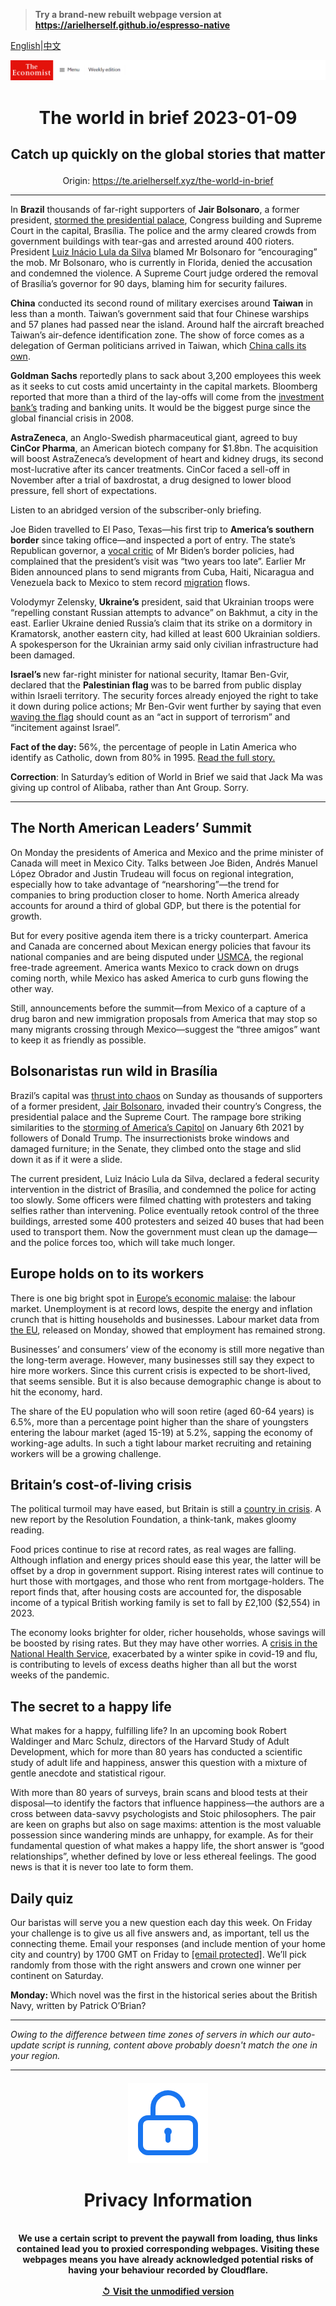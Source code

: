 > **Try a brand-new rebuilt webpage version at https://arielherself.github.io/espresso-native**

[English](https://github.com/arielherself/espresso/blob/main/README.md)|[中文](https://github-com.translate.goog/arielherself/espresso/blob/main/README.md?_x_tr_sl=en&_x_tr_tl=zh-CN&_x_tr_hl=zh-CN&_x_tr_pto=wapp)



![The Economist](menubar.png)

# <p align="center">The world in brief 2023-01-09</p>

## <p align="center">Catch up quickly on the global stories that matter</p>

<p align="center">Origin: <a href="https://te.arielherself.xyz/the-world-in-brief">https://te.arielherself.xyz/the-world-in-brief</a><hr>

In <strong>Brazil</strong> thousands of far-right supporters of <strong>Jair Bolsonaro</strong>, a former president, [stormed the presidential palace](https://te.arielherself.xyz/the-americas/2023/01/09/supporters-of-jair-bolsonaro-mount-an-insurrection-in-brazil), Congress building and Supreme Court in the capital, Brasília. The police and the army cleared crowds from government buildings with tear-gas and arrested around 400 rioters. President [Luiz Inácio Lula da Silva](https://te.arielherself.xyz/the-americas/2022/12/31/brazils-new-president-faces-a-fiscal-crunch-and-a-fickle-congress) blamed Mr Bolsonaro for “encouraging” the mob. Mr Bolsonaro, who is currently in Florida, denied the accusation and condemned the violence. A Supreme Court judge ordered the removal of Brasília’s governor for 90 days, blaming him for security failures.

<strong>China</strong> conducted its second round of military exercises around <strong>Taiwan</strong> in less than a month. Taiwan’s government said that four Chinese warships and 57 planes had passed near the island. Around half the aircraft breached Taiwan’s ​​air-defence identification zone. The show of force comes as a delegation of German politicians arrived in Taiwan, which [China calls its own](https://te.arielherself.xyz/leaders/2021/05/01/the-most-dangerous-place-on-earth).

<strong>Goldman Sachs</strong> reportedly plans to sack about 3,200 employees this week as it seeks to cut costs amid uncertainty in the capital markets. Bloomberg reported that more than a third of the lay-offs will come from the [investment bank’s](https://te.arielherself.xyz/finance-and-economics/2022/10/18/goldman-sachss-disastrous-main-street-gamble) trading and banking units. It would be the biggest purge since the global financial crisis in 2008.

<strong>AstraZeneca</strong>, an Anglo-Swedish pharmaceutical giant, agreed to buy <strong>CinCor Pharma</strong>, an American biotech company for $1.8bn. The acquisition will boost AstraZeneca’s development of heart and kidney drugs, its second most-lucrative after its cancer treatments. CinCor faced a sell-off in November after a trial of baxdrostat, a drug designed to lower blood pressure, fell short of expectations.

Listen to an abridged version of the subscriber-only briefing.

Joe Biden travelled to El Paso, Texas—his first trip to <strong>America’s southern border</strong> since taking office—and inspected a port of entry. The state’s Republican governor, a [vocal critic](https://te.arielherself.xyz/united-states/2022/08/25/americas-border-crisis-reaches-new-york-by-bus) of Mr Biden’s border policies, had complained that the president’s visit was “two years too late”. Earlier Mr Biden announced plans to send migrants from Cuba, Haiti, Nicaragua and Venezuela back to Mexico to stem record [migration](https://te.arielherself.xyz/united-states/2022/05/22/the-title-42-furore-highlights-americas-broken-immigration-system) flows.

Volodymyr Zelensky, <strong>Ukraine’s</strong> president, said that Ukrainian troops were “repelling constant Russian attempts to advance” on Bakhmut, a city in the east. Earlier Ukraine denied Russia’s claim that its strike on a dormitory in Kramatorsk, another eastern city, had killed at least 600 Ukrainian soldiers. A spokesperson for the Ukrainian army said only civilian infrastructure had been damaged.

<strong>Israel’s </strong>new far-right minister for national security, Itamar Ben-Gvir, declared that the <strong>Palestinian flag </strong>was to be barred from public display within Israeli territory. The security forces already enjoyed the right to take it down during police actions; Mr Ben-Gvir went further by saying that even [waving the flag](https://te.arielherself.xyz/1843/2021/05/19/the-illusion-of-citizenship-has-gone-israels-arabs-look-to-the-future) should count as an “act in support of terrorism” and “incitement against Israel”.

<strong>Fact of the day:</strong> 56%, the percentage of people in Latin America who identify as Catholic, down from 80% in 1995. [Read the full story.](https://te.arielherself.xyz/international/2023/01/02/the-death-of-pope-benedict-removes-a-problem-for-liberal-catholics)

<strong>Correction</strong>: In Saturday’s edition of World in Brief we said that Jack Ma was giving up control of Alibaba, rather than Ant Group. Sorry.

----------

## The North American Leaders’ Summit

On Monday the presidents of America and Mexico and the prime minister of Canada will meet in Mexico City. Talks between Joe Biden, Andrés Manuel López Obrador and Justin Trudeau will focus on regional integration, especially how to take advantage of “nearshoring”—the trend for companies to bring production closer to home. North America already accounts for around a third of global GDP, but there is the potential for growth.

But for every positive agenda item there is a tricky counterpart. America and Canada are concerned about Mexican energy policies that favour its national companies and are being disputed under [USMCA](https://te.arielherself.xyz/the-americas/2018/10/04/canada-joins-north-americas-revised-trade-deal), the regional free-trade agreement. America wants Mexico to crack down on drugs coming north, while Mexico has asked America to curb guns flowing the other way. 

Still, announcements before the summit—from Mexico of a capture of a drug baron and new immigration proposals from America that may stop so many migrants crossing through Mexico—suggest the “three amigos” want to keep it as friendly as possible.

## Bolsonaristas run wild in Brasília

Brazil’s capital was [thrust into chaos](https://te.arielherself.xyz/the-americas/2023/01/09/supporters-of-jair-bolsonaro-mount-an-insurrection-in-brazil) on Sunday as thousands of supporters of a former president, [Jair Bolsonaro](https://te.arielherself.xyz/the-americas/2022/11/23/jair-bolsonaros-challenge-to-brazils-election-was-rejected), invaded their country’s Congress, the presidential palace and the Supreme Court. The rampage bore striking similarities to the [storming of America’s Capitol](https://te.arielherself.xyz/united-states/2022/12/23/the-house-delivers-its-800-page-report-on-the-january-6th-riot) on January 6th 2021 by followers of Donald Trump. The insurrectionists broke windows and damaged furniture; in the Senate, they climbed onto the stage and slid down it as if it were a slide. 

The current president, Luiz Inácio Lula da Silva, declared a federal security intervention in the district of Brasília, and condemned the police for acting too slowly. Some officers were filmed chatting with protesters and taking selfies rather than intervening. Police eventually retook control of the three buildings, arrested some 400 protesters and seized 40 buses that had been used to transport them. Now the government must clean up the damage—and the police forces too, which will take much longer.

## Europe holds on to its workers

There is one big bright spot in [Europe’s economic malaise](https://te.arielherself.xyz/leaders/2022/11/24/europe-faces-an-enduring-crisis-of-energy-and-geopolitics): the labour market. Unemployment is at record lows, despite the energy and inflation crunch that is hitting households and businesses. Labour market data from [the EU](https://te.arielherself.xyz/europe/2023/01/05/fifty-years-ago-the-eu-cracked-the-secret-of-its-current-success), released on Monday, showed that employment has remained strong.

Businesses’ and consumers’ view of the economy is still more negative than the long-term average. However, many businesses still say they expect to hire more workers. Since this current crisis is expected to be short-lived, that seems sensible. But it is also because demographic change is about to hit the economy, hard. 

The share of the EU population who will soon retire (aged 60-64 years) is 6.5%, more than a percentage point higher than the share of youngsters entering the labour market (aged 15-19) at 5.2%, sapping the economy of working-age adults. In such a tight labour market recruiting and retaining workers will be a growing challenge.

## Britain’s cost-of-living crisis

The political turmoil may have eased, but Britain is still a [country in crisis](https://te.arielherself.xyz/britain/2022/12/15/britains-economic-record-since-2007-ranks-near-the-bottom-among-peer-countries). A new report by the Resolution Foundation, a think-tank, makes gloomy reading.

Food prices continue to rise at record rates, as real wages are falling. Although inflation and energy prices should ease this year, the latter will be offset by a drop in government support. Rising interest rates will continue to hurt those with mortgages, and those who rent from mortgage-holders. The report finds that, after housing costs are accounted for, the disposable income of a typical British working family is set to fall by £2,100 ($2,554) in 2023.

The economy looks brighter for older, richer households, whose savings will be boosted by rising rates. But they may have other worries. A [crisis in the National Health Service](https://te.arielherself.xyz/the-world-ahead/2022/11/18/britains-nhs-faces-huge-challenges-in-2023), exacerbated by a winter spike in covid-19 and flu, is contributing to levels of excess deaths higher than all but the worst weeks of the pandemic.

## The secret to a happy life

What makes for a happy, fulfilling life? In an upcoming book Robert Waldinger and Marc Schulz, directors of the Harvard Study of Adult Development, which for more than 80 years has conducted a scientific study of adult life and happiness, answer this question with a mixture of gentle anecdote and statistical rigour.  
  
 With more than 80 years of surveys, brain scans and blood tests at their disposal—to identify the factors that influence happiness—the authors are a cross between data-savvy psychologists and Stoic philosophers. The pair are keen on graphs but also on sage maxims: attention is the most valuable possession since wandering minds are unhappy, for example. As for their fundamental question of what makes a happy life, the short answer is “good relationships”, whether defined by love or less ethereal feelings. The good news is that it is never too late to form them.

## Daily quiz

Our baristas will serve you a new question each day this week. On Friday your challenge is to give us all five answers and, as important, tell us the connecting theme. Email your responses (and include mention of your home city and country) by 1700 GMT on Friday to [<span class="__cf_email__" data-cfemail="3766425e4d72444745524444587752545859585a5e44431954585a">[email&#160;protected]</span>](https://mail.google.com/mail/?view=cm&amp;fs=1&amp;tf=1&amp;to=QuizEspresso@te.arielherself.xyz). We’ll pick randomly from those with the right answers and crown one winner per continent on Saturday.

<strong>Monday: </strong>Which novel was the first in the historical series about the British Navy, written by Patrick O’Brian?

----------

*Owing to the difference between time zones of servers in which our auto-update script is running, content above probably doesn't match the one in your region.*

|<br><div align="center"><img src="unlock.png" /><h1>Privacy Information</h1></div></br>We use a certain script to prevent the paywall from loading, thus links contained lead you to proxied corresponding webpages. Visiting these webpages means you have already acknowledged potential risks of having your behaviour recorded by Cloudflare.<br><br>[&#x21BA; Visit the unmodified version](README.raw.md)<br><br>|
|-----|
